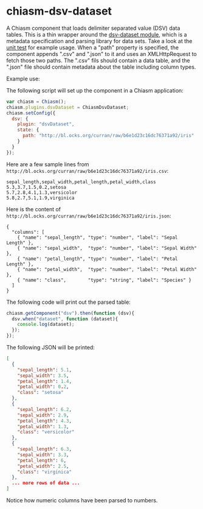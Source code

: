# chiasm-dsv-dataset
A Chiasm component that loads delimiter separated value (DSV) data tables. This is a thin wrapper around the [dsv-dataset module](https://github.com/curran/dsv-dataset), which is a metadata specification and parsing library for data sets. Take a look at the [unit test](https://github.com/chiasm-project/chiasm-dsv-dataset/blob/master/test.js) for example usage. When a "path" property is specified, the component appends ".csv" and ".json" to it and uses an XMLHttpRequest to fetch those two paths. The ".csv" fils should contain a data table, and the ".json" file should contain metadata about the table including column types.

Example use:

The following script will set up the component in a Chiasm application:
```javascript
var chiasm = Chiasm();
chiasm.plugins.dsvDataset = ChiasmDsvDataset;
chiasm.setConfig({
  dsv: {
    plugin: "dsvDataset",
    state: {
      path: "http://bl.ocks.org/curran/raw/b6e1d23c16dc76371a92/iris"
    }
  }
});
```

Here are a few sample lines from `http://bl.ocks.org/curran/raw/b6e1d23c16dc76371a92/iris.csv`:

```
sepal_length,sepal_width,petal_length,petal_width,class
5.3,3.7,1.5,0.2,setosa
5.7,2.8,4.1,1.3,versicolor
5.8,2.7,5.1,1.9,virginica
```

Here is the content of `http://bl.ocks.org/curran/raw/b6e1d23c16dc76371a92/iris.json`:

```
{
  "columns": [
    { "name": "sepal_length", "type": "number", "label": "Sepal Length" },
    { "name": "sepal_width",  "type": "number", "label": "Sepal Width" },
    { "name": "petal_length", "type": "number", "label": "Petal Length" },
    { "name": "petal_width",  "type": "number", "label": "Petal Width" },
    { "name": "class",        "type": "string", "label": "Species" }
  ]
}
```

The following code will print out the parsed table:

```javascript
chiasm.getComponent("dsv").then(function (dsv){
  dsv.when("dataset", function (dataset){
    console.log(dataset);
  });
});
```

The following JSON will be printed:
```json
[
  {
    "sepal_length": 5.1,
    "sepal_width": 3.5,
    "petal_length": 1.4,
    "petal_width": 0.2,
    "class": "setosa"
  },
  {
    "sepal_length": 6.2,
    "sepal_width": 2.9,
    "petal_length": 4.3,
    "petal_width": 1.3,
    "class": "versicolor"
  },
  {
    "sepal_length": 6.3,
    "sepal_width": 3.3,
    "petal_length": 6,
    "petal_width": 2.5,
    "class": "virginica"
  },
  ... more rows of data ...
]
```

Notice how numeric columns have been parsed to numbers.
